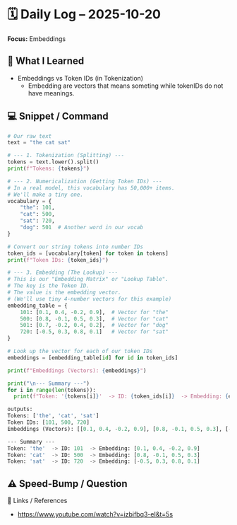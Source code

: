 # 🗓️ Daily Log – 2025-10-20

**Focus:** Embeddings

## 🧠 What I Learned
- Embeddings vs Token IDs (in Tokenization)
    - Embedding are vectors that means someting while tokenIDs do not have meanings.


## 💻 Snippet / Command
```py
# Our raw text
text = "the cat sat"

# --- 1. Tokenization (Splitting) ---
tokens = text.lower().split()
print(f"Tokens: {tokens}")

# --- 2. Numericalization (Getting Token IDs) ---
# In a real model, this vocabulary has 50,000+ items.
# We'll make a tiny one.
vocabulary = {
    "the": 101, 
    "cat": 500, 
    "sat": 720,
    "dog": 501  # Another word in our vocab
}

# Convert our string tokens into number IDs
token_ids = [vocabulary[token] for token in tokens]
print(f"Token IDs: {token_ids}")

# --- 3. Embedding (The Lookup) ---
# This is our "Embedding Matrix" or "Lookup Table".
# The key is the Token ID.
# The value is the embedding vector.
# (We'll use tiny 4-number vectors for this example)
embedding_table = {
    101: [0.1, 0.4, -0.2, 0.9],  # Vector for "the"
    500: [0.8, -0.1, 0.5, 0.3],  # Vector for "cat"
    501: [0.7, -0.2, 0.4, 0.2],  # Vector for "dog"
    720: [-0.5, 0.3, 0.8, 0.1]   # Vector for "sat"
}

# Look up the vector for each of our token IDs
embeddings = [embedding_table[id] for id in token_ids]

print(f"Embeddings (Vectors): {embeddings}")

print("\n--- Summary ---")
for i in range(len(tokens)):
  print(f"Token: '{tokens[i]}'  -> ID: {token_ids[i]}  -> Embedding: {embeddings[i]}")

outputs:
Tokens: ['the', 'cat', 'sat']
Token IDs: [101, 500, 720]
Embeddings (Vectors): [[0.1, 0.4, -0.2, 0.9], [0.8, -0.1, 0.5, 0.3], [-0.5, 0.3, 0.8, 0.1]]

--- Summary ---
Token: 'the'  -> ID: 101  -> Embedding: [0.1, 0.4, -0.2, 0.9]
Token: 'cat'  -> ID: 500  -> Embedding: [0.8, -0.1, 0.5, 0.3]
Token: 'sat'  -> ID: 720  -> Embedding: [-0.5, 0.3, 0.8, 0.1]
```
⚠️ Speed-Bump / Question
- 

🔗 Links / References
- https://www.youtube.com/watch?v=izbifbq3-eI&t=5s
